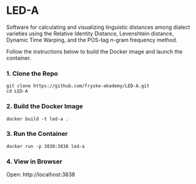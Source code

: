 # LED-A
Software for calculating and visualizing linguistic distances among dialect varieties using the Relative Identity Distance, Levenshtein distance, Dynamic Time Warping, and the POS-tag <i>n</i>-gram frequency method.

Follow the instructions below to build the Docker image and launch the container.

### 1. Clone the Repo

```
git clone https://github.com/fryske-akademy/LED-A.git
cd LED-A
```

### 2. Build the Docker Image

```
docker build -t led-a .
```

### 3. Run the Container

```
docker run -p 3838:3838 led-a
```

### 4. View in Browser

Open:
http://localhost:3838
